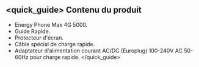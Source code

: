 ## <quick_guide> Contenu du produit

* Energy Phone Max 4G 5000.
* Guide Rapide.
* Protecteur d'écran.
* Câble spécial de charge rapide.
* Adaptateur d'alimentation courant AC/DC (Europlug) 100-240V AC 50-60Hz pour charge rapide.
</quick_guide>


